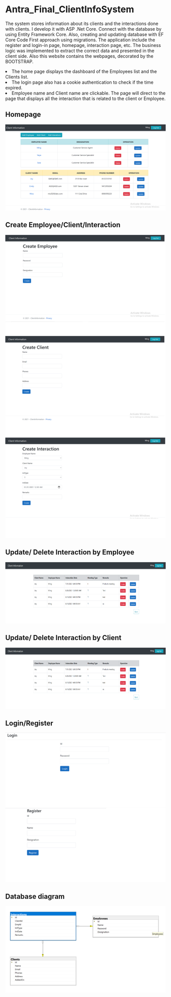 # Antra_Final_ClientInfoSystem
The system stores information about its clients and the interactions done with clients. I develop it with ASP .Net Core. Connect with the database by using Entity Framework Core. Also, creating and updating database with EF Core Code First approach using migrations. The application include the register and login-in page, homepage, interaction page, etc. The business logic was implemented to extract the correct data and presented in the client side. Also this website contains the webpages, decorated by the BOOTSTRAP.

<li>The home page displays the dashboard of the Employees list and the Clients list.</li>
<li>The login page also has a cookie authentication to check if the time expired.</li>
<li>Employee name and Client name are clickable. The page will direct to the page that displays all the interaction that is related to the client or Employee. </li>



## Homepage 
![screenshot](Homepage.png)

## Create Employee/Client/Interaction
![screenshot](CreateEmp.png)
![screenshot](CreateClient.png)
![screenshot](CreateInteraction.png)

## Update/ Delete Interaction by Employee
![screenshot](employeeInteration.png)

## Update/ Delete Interaction by Client
![screenshot](clientInteration.png)

## Login/Register
![screenshot](Login.png)
![screenshot](Register.png)

## Database diagram
![screenshot](ClientInformationDigram.png)




